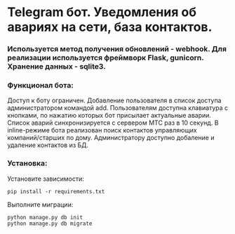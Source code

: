 # Telegram бот. Уведомления об авариях на сети, база контактов.
### Используется метод получения обновлений - webhook. Для реализации используется фреймворк Flask, gunicorn. Хранение данных - sqlite3.

### Функционал бота:
Доступ к боту ограничен. Добавление пользователя в список доступа администратором командой add. 
Пользователям доступна клавиатура с кнопками, по нажатию которых бот присылает актуальные аварии.
Список аварий синхронизируется с сервером МТС раз в 10 секунд.
В inline-режиме бота реализован поиск контактов управляющих компаний/старших по дому.
Администратору доступно добаление и удаление контактов из БД.

### Установка: 

Установите зависимости:
```
pip install -r requirements.txt
```
Выполните миграции:
```
python manage.py db init
python manage.py db migrate
```

